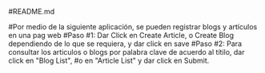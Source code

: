 #README.md

#Por medio de la siguiente aplicación, se pueden registrar blogs y artículos en una pag web
#Paso #1: Dar Click en Create Article, o Create Blog dependiendo de lo que se requiera, y dar click en save
#Paso #2: Para consultar los articulos o blogs por palabra clave de acuerdo al títilo, dar click en "Blog List",
#o en "Article List" y dar click en Submit. 


